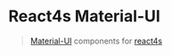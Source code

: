 # React4s Material-UI

> [Material-UI][2] components for [react4s][1]

[1]: https://github.com/Ahnfelt/react4s
[2]: http://www.material-ui.com/
